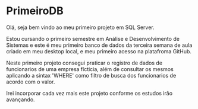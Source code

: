 # PrimeiroDB
Olá, seja bem vindo ao meu primeiro projeto em SQL Server.

Estou cursando o primeiro semestre em Análise e Desenvolvimento de Sistemas e este é meu primeiro banco de dados da terceira semana de aula criado em meu desktop local, e meu primeiro acesso na platafroma GitHub.

Neste primeiro projeto consegui praticar o registro de dados de funcionarios de uma empresa fícticia, além de consultar os mesmos aplicando a sintax 'WHERE' como filtro de busca dos funcionarios de acordo com o valor.

Irei incorporar cada vez mais este projeto conforme os estudos irão avançando.

